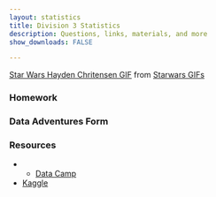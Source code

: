 ```yaml
---
layout: statistics
title: Division 3 Statistics
description: Questions, links, materials, and more
show_downloads: FALSE

---
```


<div class="tenor-gif-embed" data-postid="4813311" data-share-method="host" data-width="100%" data-aspect-ratio="2.360189573459716"><a href="https://tenor.com/view/star-wars-hayden-chritensen-anakin-skywalker-power-gif-4813311">Star Wars Hayden Chritensen GIF</a> from <a href="https://tenor.com/search/starwars-gifs">Starwars GIFs</a></div><script type="text/javascript" async src="https://tenor.com/embed.js"></script>

### Homework 

### Data Adventures Form

### Resources
* * <a href="https://www.datacamp.com"> Data Camp </a> 
* <a href="https://www.kaggle.com"> Kaggle </a> 
